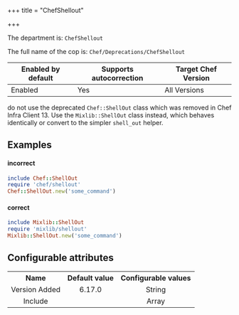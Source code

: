 +++
title = "ChefShellout"

+++

<!-- This content is automatically generated. See https://github.com/chef/chef-web-docs/blob/main/generated/README.md -->

The department is: `ChefShellout`

The full name of the cop is: `Chef/Deprecations/ChefShellout`

| Enabled by default | Supports autocorrection | Target Chef Version |
| --- | --- | --- |
| Enabled | Yes | All Versions |

do not use the deprecated `Chef::ShellOut` class which was removed in Chef Infra Client 13. Use the `Mixlib::ShellOut` class instead, which behaves identically or convert to the simpler `shell_out` helper.

## Examples


#### incorrect

```ruby
include Chef::ShellOut
require 'chef/shellout'
Chef::ShellOut.new('some_command')
```

#### correct

```ruby
include Mixlib::ShellOut
require 'mixlib/shellout'
Mixlib::ShellOut.new('some_command')
```

## Configurable attributes

<table>
<tbody><tr>
<th>Name</th>
<th>Default value</th>
<th>Configurable values</th>
</tr>
<tr>
<td style="text-align:center">Version Added</td>
<td style="text-align:center">6.17.0</td>
<td style="text-align:center">String</td>
</tr>
<tr><td style="text-align:center">Include</td>
<td style="text-align:center"><ul>
</ul>
</td>
<td style="text-align:center">Array</td>
</tr></tbody></table>
